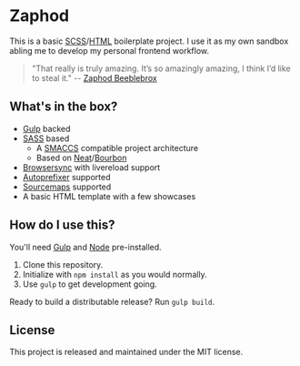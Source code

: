 # Zaphod

This is a basic [SCSS](http://sass-lang.com/)/[HTML](https://abookapart.com/products/html5-for-web-designers) boilerplate project. I use it as my own sandbox abling me to develop my personal frontend workflow.

> "That really is truly amazing. It’s so amazingly amazing, I think I’d like to steal it."
> -- [Zaphod Beeblebrox](https://en.wikipedia.org/wiki/Zaphod_Beeblebrox)

## What's in the box?

- [Gulp](http://gulpjs.com/) backed
- [SASS](http://sass-lang.com/) based
  - A [SMACCS](http://smacss.com) compatible project architecture
  - Based on [Neat](http://neat.bourbon.io/)/[Bourbon](http://bourbon.io/)
- [Browsersync](https://www.browsersync.io/) with livereload support
- [Autoprefixer](https://github.com/postcss/autoprefixer) supported
- [Sourcemaps](http://www.html5rocks.com/en/tutorials/developertools/sourcemaps/) supported
- A basic HTML template with a few showcases

## How do I use this?

You'll need [Gulp](http://gulpjs.com/) and [Node](https://nodejs.org/en/) pre-installed.

1. Clone this repository.
2. Initialize with `npm install` as you would normally.
3. Use `gulp` to get development going.

Ready to build a distributable release? Run `gulp build`.

## License

This project is released and maintained under the MIT license.
